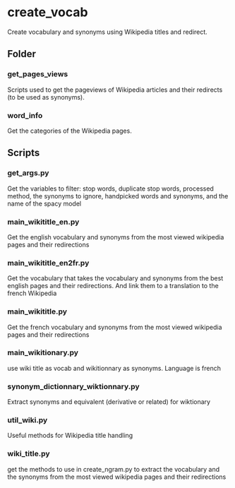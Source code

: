 # create_vocab

Create vocabulary and synonyms using Wikipedia titles and redirect.

## Folder

### get_pages_views

Scripts used to get the pageviews of Wikipedia articles and their redirects (to be used as synonyms). 

### word_info

Get the categories of the Wikipedia pages.

## Scripts

### get_args.py

Get the variables to filter: stop words, duplicate stop words, processed method, the synonyms to ignore, handpicked words and synonyms, and the name of the spacy model

### main_wikititle_en.py

Get the english vocabulary and synonyms from the most viewed wikipedia pages and their redirections

### main_wikititle_en2fr.py

Get the vocabulary that takes the vocabulary and synonyms from the best english pages and their redirections. 
And link them to a translation to the french Wikipedia

### main_wikititle.py

Get the french vocabulary and synonyms from the most viewed wikipedia pages and their redirections

### main_wikitionary.py

use wiki title as vocab and wikitionnary as synonyms. Language is french

### synonym_dictionnary_wiktionnary.py

Extract synonyms and equivalent (derivative or related) for wiktionary

### util_wiki.py

Useful methods for Wikipedia title handling

### wiki_title.py

get the methods to use in create_ngram.py to extract the vocabulary and the synonyms from the most viewed wikipedia pages and their redirections

